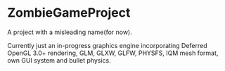 ZombieGameProject
=================

A project with a misleading name(for now).

Currently just an in-progress graphics engine incorporating Deferred OpenGL 3.0+ rendering, GLM, GLXW, GLFW, PHYSFS, IQM mesh format, own GUI system and bullet physics.